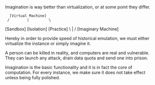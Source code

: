 Imagination is way better than virtualization, or at some point they differ.

      [Virtual Machine]
     /        |         \
[Sandbox] [Isolation] [Practice]
     \        |        /
     [Imaginary Machine]

Hereby in order to provide speed of historical emulation, we must either virtualize the instance or simply imagine it.

A person can be killed in reality, and computers are real and vulnerable. They can launch any attack, drain data quota and send one into prison.

Imagination is the basic functionality and it is in fact the core of computation. For every instance, we make sure it does not take effect unless being fully polished.

